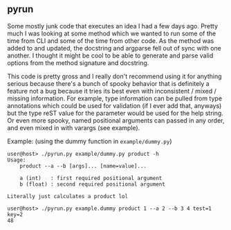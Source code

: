 ## pyrun

Some mostly junk code that executes an idea I had a few days ago. Pretty much I
was looking at some method which we wanted to run some of the time from CLI and
some of the time from other code. As the method was added to and updated, the
docstring and argparse fell out of sync with one another. I thought it might be
cool to be able to generate and parse valid options from the method signature
and docstring.

This code is pretty gross and I really don't recommend using it for anything
serious because there's a bunch of spooky behavior that is definitely a feature
not a bug because it tries its best even with inconsistent / mixed / missing
information. For example, type information can be pulled from type annotations
which could be used for validation (if I ever add that, anyways) but the type
reST value for the parameter would be used for the help string. Or even more
spooky, named positional arguments can passed in any order, and even mixed in
with varargs (see example).

Example: (using the dummy function in `example/dummy.py`)
```
user@host> ./pyrun.py example/dummy.py product -h
Usage:
    product --a --b [args]... [name=value]...

    a (int)   : first required positional argument
    b (float) : second required positional argument

Literally just calculates a product lol

user@host> ./pyrun.py example.dummy product 1 --a 2 --b 3 4 test=1 key=2
48
```

